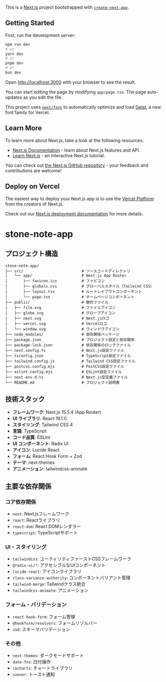 This is a [Next.js](https://nextjs.org) project bootstrapped with [`create-next-app`](https://nextjs.org/docs/app/api-reference/cli/create-next-app).

## Getting Started

First, run the development server:

```bash
npm run dev
# or
yarn dev
# or
pnpm dev
# or
bun dev
```

Open [http://localhost:3000](http://localhost:3000) with your browser to see the result.

You can start editing the page by modifying `app/page.tsx`. The page auto-updates as you edit the file.

This project uses [`next/font`](https://nextjs.org/docs/app/building-your-application/optimizing/fonts) to automatically optimize and load [Geist](https://vercel.com/font), a new font family for Vercel.

## Learn More

To learn more about Next.js, take a look at the following resources:

- [Next.js Documentation](https://nextjs.org/docs) - learn about Next.js features and API.
- [Learn Next.js](https://nextjs.org/learn) - an interactive Next.js tutorial.

You can check out [the Next.js GitHub repository](https://github.com/vercel/next.js) - your feedback and contributions are welcome!

## Deploy on Vercel

The easiest way to deploy your Next.js app is to use the [Vercel Platform](https://vercel.com/new?utm_medium=default-template&filter=next.js&utm_source=create-next-app&utm_campaign=create-next-app-readme) from the creators of Next.js.

Check out our [Next.js deployment documentation](https://nextjs.org/docs/app/building-your-application/deploying) for more details.

# stone-note-app

## プロジェクト構造

```
stone-note-app/
├── src/                          # ソースコードディレクトリ
│   └── app/                      # Next.js App Router
│       ├── favicon.ico           # ファビコン
│       ├── globals.css           # グローバルスタイル（Tailwind CSS）
│       ├── layout.tsx            # ルートレイアウトコンポーネント
│       └── page.tsx              # ホームページコンポーネント
├── public/                       # 静的ファイル
│   ├── file.svg                  # ファイルアイコン
│   ├── globe.svg                 # グローブアイコン
│   ├── next.svg                  # Next.jsロゴ
│   ├── vercel.svg                # Vercelロゴ
│   └── window.svg                # ウィンドウアイコン
├── node_modules/                 # 依存関係パッケージ
├── package.json                  # プロジェクト設定と依存関係
├── package-lock.json             # 依存関係のロックファイル
├── next.config.ts                # Next.js設定ファイル
├── tsconfig.json                 # TypeScript設定ファイル
├── tailwind.config.js            # Tailwind CSS設定ファイル
├── postcss.config.mjs            # PostCSS設定ファイル
├── eslint.config.mjs             # ESLint設定ファイル
├── next-env.d.ts                 # Next.js型定義ファイル
└── README.md                     # プロジェクト説明書
```

## 技術スタック

- **フレームワーク**: Next.js 15.5.4 (App Router)
- **UI ライブラリ**: React 19.1.0
- **スタイリング**: Tailwind CSS 4
- **言語**: TypeScript
- **コード品質**: ESLint
- **UI コンポーネント**: Radix UI
- **アイコン**: Lucide React
- **フォーム**: React Hook Form + Zod
- **テーマ**: next-themes
- **アニメーション**: tailwindcss-animate

## 主要な依存関係

### コア依存関係
- `next`: Next.jsフレームワーク
- `react`: Reactライブラリ
- `react-dom`: React DOMレンダラー
- `typescript`: TypeScriptサポート

### UI・スタイリング
- `tailwindcss`: ユーティリティファーストCSSフレームワーク
- `@radix-ui/*`: アクセシブルなUIコンポーネント
- `lucide-react`: アイコンライブラリ
- `class-variance-authority`: コンポーネントバリアント管理
- `tailwind-merge`: Tailwindクラス統合
- `tailwindcss-animate`: アニメーション

### フォーム・バリデーション
- `react-hook-form`: フォーム管理
- `@hookform/resolvers`: フォームリゾルバー
- `zod`: スキーマバリデーション

### その他
- `next-themes`: ダークモードサポート
- `date-fns`: 日付操作
- `recharts`: チャートライブラリ
- `sonner`: トースト通知
